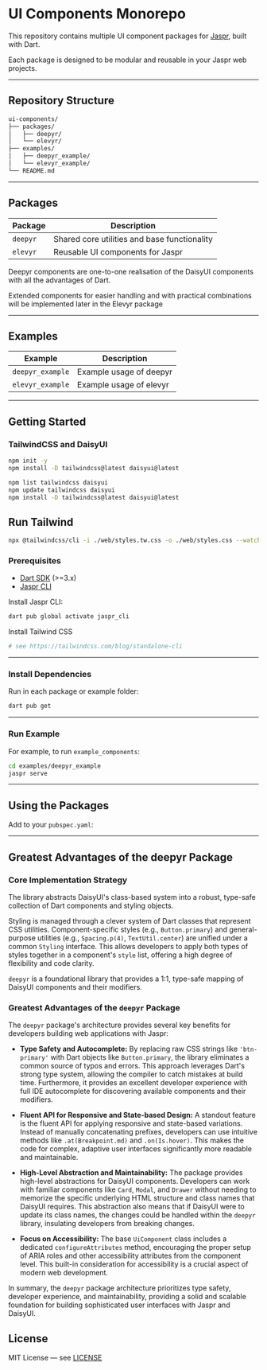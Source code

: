 # UI Components Monorepo

This repository contains multiple UI component packages for [Jaspr](https://jaspr.site), built with Dart.

Each package is designed to be modular and reusable in your Jaspr web projects.

---

## Repository Structure

```bash
ui-components/
├── packages/
│   ├── deepyr/
│   └── elevyr/
├── examples/
│   ├── deepyr_example/
│   └── elevyr_example/
└── README.md
```

---

## Packages

| Package  | Description                                  |
| -------- | -------------------------------------------- |
| `deepyr` | Shared core utilities and base functionality |
| `elevyr` | Reusable UI components for Jaspr             |

Deepyr components are one-to-one realisation of the DaisyUI components with all
the advantages of Dart.

Extended components for easier handling and with practical combinations will be implemented
later in the Elevyr package

---

## Examples

| Example          | Description             |
| ---------------- | ----------------------- |
| `deepyr_example` | Example usage of deepyr |
| `elevyr_example` | Example usage of elevyr |

---

## Getting Started

### TailwindCSS and DaisyUI

```bash
npm init -y
npm install -D tailwindcss@latest daisyui@latest
````

```bash
npm list tailwindcss daisyui
npm update tailwindcss daisyui
npm install -D tailwindcss@latest daisyui@latest
```

## Run Tailwind

```bash
npx @tailwindcss/cli -i ./web/styles.tw.css -o ./web/styles.css --watch
```

### Prerequisites

- [Dart SDK](https://dart.dev/get-dart) (>=3.x)
- [Jaspr CLI](https://jaspr.dev/docs/get-started/)

Install Jaspr CLI:

```bash
dart pub global activate jaspr_cli
```

Install Tailwind CSS

```bash
# see https://tailwindcss.com/blog/standalone-cli

```

---

### Install Dependencies

Run in each package or example folder:

```bash
dart pub get
```

---

### Run Example

For example, to run `example_components`:

```bash
cd examples/deepyr_example
jaspr serve
```

---

## Using the Packages

Add to your `pubspec.yaml`:

---

## Greatest Advantages of the deepyr Package

### Core Implementation Strategy

The library abstracts DaisyUI's class-based system into a robust, type-safe collection of Dart components and styling objects.

Styling is managed through a clever system of Dart classes that represent CSS utilities. Component-specific styles (e.g., `Button.primary`) and general-purpose utilities (e.g., `Spacing.p(4)`, `TextUtil.center`) are unified under a common `Styling` interface. This allows developers to apply both types of styles together in a component's `style` list, offering a high degree of flexibility and code clarity.

`deepyr`  is a foundational library that provides a 1:1, type-safe mapping of DaisyUI components and their modifiers.

### Greatest Advantages of the `deepyr` Package

The `deepyr` package's architecture provides several key benefits for developers building web applications with Jaspr:

- **Type Safety and Autocomplete:** By replacing raw CSS strings like `'btn-primary'` with Dart objects like `Button.primary`, the library eliminates a common source of typos and errors. This approach leverages Dart's strong type system, allowing the compiler to catch mistakes at build time. Furthermore, it provides an excellent developer experience with full IDE autocomplete for discovering available components and their modifiers.

- **Fluent API for Responsive and State-based Design:** A standout feature is the fluent API for applying responsive and state-based variations. Instead of manually concatenating prefixes, developers can use intuitive methods like `.at(Breakpoint.md)` and `.on(Is.hover)`. This makes the code for complex, adaptive user interfaces significantly more readable and maintainable.

- **High-Level Abstraction and Maintainability:** The package provides high-level abstractions for DaisyUI components. Developers can work with familiar components like `Card`, `Modal`, and `Drawer` without needing to memorize the specific underlying HTML structure and class names that DaisyUI requires. This abstraction also means that if DaisyUI were to update its class names, the changes could be handled within the `deepyr` library, insulating developers from breaking changes.

- **Focus on Accessibility:** The base `UiComponent` class includes a dedicated `configureAttributes` method, encouraging the proper setup of ARIA roles and other accessibility attributes from the component level. This built-in consideration for accessibility is a crucial aspect of modern web development.

In summary, the `deepyr` package architecture prioritizes type safety, developer experience, and maintainability, providing a solid and scalable foundation for building sophisticated user interfaces with Jaspr and DaisyUI.

## License

MIT License — see [LICENSE](LICENSE)
